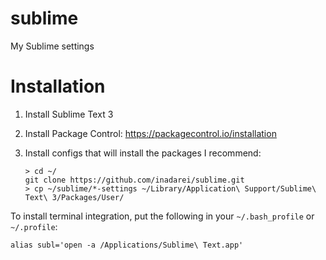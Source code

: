 # sublime
My Sublime settings

# Installation

1. Install Sublime Text 3
2. Install Package Control: https://packagecontrol.io/installation
3. Install configs that will install the packages I recommend:

    ```console
    > cd ~/
    git clone https://github.com/inadarei/sublime.git
    > cp ~/sublime/*-settings ~/Library/Application\ Support/Sublime\ Text\ 3/Packages/User/
    ```

To install terminal integration, put the following in your `~/.bash_profile` or `~/.profile`:

```
alias subl='open -a /Applications/Sublime\ Text.app'
```
